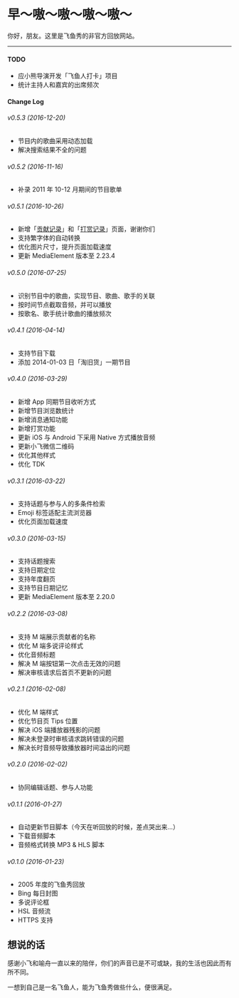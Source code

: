 # 早～嗷～嗷～嗷～嗷～

你好，朋友。这里是飞鱼秀的非官方回放网站。

***

#### TODO
  * 应小熊导演开发「飞鱼人打卡」项目
  * 统计主持人和嘉宾的出席频次

#### Change Log

###### v0.5.3 (2016-12-20)
  * 节目内的歌曲采用动态加载
  * 解决搜索结果不全的问题

###### v0.5.2 (2016-11-16)
  * 补录 2011 年 10-12 月期间的节目歌单

###### v0.5.1 (2016-10-26)
  * 新增「[贡献记录](http://zaoaoaoaoao.com/about/contribution)」和「[打赏记录](http://zaoaoaoaoao.com/about/donation)」页面，谢谢你们
  * 支持繁字体的自动转换
  * 优化图片尺寸，提升页面加载速度
  * 更新 MediaElement 版本至 2.23.4

###### v0.5.0 (2016-07-25)
  * 识别节目中的歌曲，实现节目、歌曲、歌手的关联
  * 按时间节点截取音频，并可以播放
  * 按歌名、歌手统计歌曲的播放频次

###### v0.4.1 (2016-04-14)
  * 支持节目下载
  * 添加 2014-01-03 日「淘旧货」一期节目

###### v0.4.0 (2016-03-29)
  * 新增 App 同期节目收听方式
  * 新增节目浏览数统计
  * 新增消息通知功能
  * 新增打赏功能
  * 更新 iOS 与 Android 下采用 Native 方式播放音频
  * 更新小飞微信二维码
  * 优化其他样式
  * 优化 TDK

###### v0.3.1 (2016-03-22)
  * 支持话题与参与人的多条件检索
  * Emoji 标签适配主流浏览器
  * 优化页面加载速度

###### v0.3.0 (2016-03-15)
  * 支持话题搜索
  * 支持日期定位
  * 支持年度翻页
  * 支持节目日期记忆
  * 更新 MediaElement 版本至 2.20.0

###### v0.2.2 (2016-03-08)
  * 支持 M 端展示贡献者的名称
  * 优化 M 端多说评论样式
  * 优化音频标题
  * 解决 M 端按钮第一次点击无效的问题
  * 解决审核请求后首页不更新的问题

###### v0.2.1 (2016-02-08)
  * 优化 M 端样式
  * 优化节目页 Tips 位置
  * 解决 iOS 端播放器残影的问题
  * 解决未登录时审核请求跳转错误的问题
  * 解决长时音频导致播放器时间溢出的问题

###### v0.2.0 (2016-02-02)
  * 协同编辑话题、参与人功能

###### v0.1.1 (2016-01-27)
  * 自动更新节目脚本（今天在听回放的时候，差点哭出来...）
  * 下载音频脚本
  * 音频格式转换 MP3 & HLS 脚本

###### v0.1.0 (2016-01-23)
  * 2005 年度的飞鱼秀回放
  * Bing 每日封图
  * 多说评论框
  * HSL 音频流
  * HTTPS 支持

## 想说的话

感谢小飞和喻舟一直以来的陪伴，你们的声音已是不可或缺，我的生活也因此而有所不同。

一想到自己是一名飞鱼人，能为飞鱼秀做些什么，便很满足。
